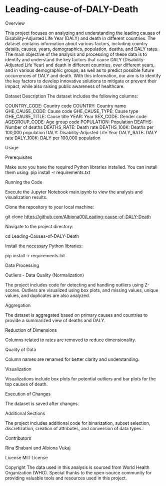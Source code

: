# Leading-cause-of-DALY-Death

Overview

This project focuses on analyzing and understanding the leading causes of Disability-Adjusted Life Year (DALY) and death in different countries. The dataset contains information about various factors, including country details, causes, years, demographics, population, deaths, and DALY rates. The main objective of the analysis and processing of these data is to identify and understand the key factors that cause DALY (Disability-Adjusted Life Year) and death in different countries, over different years, and in various demographic groups, as well as to predict possible future occurrences of DALY and death. With this information, our aim is to identify the key factors to develop innovative solutions to mitigate or prevent their impact, while also raising public awareness of healthcare.


Dataset Description
The dataset includes the following columns:

COUNTRY_CODE: Country code
COUNTRY: Country name
GHE_CAUSE_CODE: Cause code
GHE_CAUSE_TYPE: Cause type
GHE_CAUSE_TITLE: Cause title
YEAR: Year
SEX_CODE: Gender code
AGEGROUP_CODE: Age group code
POPULATION: Population
DEATHS: Number of deaths
DEATHS_RATE: Death rate
DEATHS_100K: Deaths per 100,000 population
DALY: Disability-Adjusted Life Year
DALY_RATE: DALY rate
DALY_100K: DALY per 100,000 population


Usage

Prerequisites

Make sure you have the required Python libraries installed. You can install them using:
pip install -r requirements.txt

Running the Code

Execute the Jupyter Notebook main.ipynb to view the analysis and visualization results.

Clone the repository to your local machine:

git clone https://github.com/Albiona00/Leading-cause-of-DALY-Death 

Navigate to the project directory:

cd Leading-Causes-of-DALY-Death

Install the necessary Python libraries:

pip install -r requirements.txt

Data Processing

Outliers - Data Quality (Normalization)

The project includes code for detecting and handling outliers using Z-scores. Outliers are visualized using box plots, and missing values, unique values, and duplicates are also analyzed.

Aggregation

The dataset is aggregated based on primary causes and countries to provide a summarized view of deaths and DALY.

Reduction of Dimensions

Columns related to rates are removed to reduce dimensionality.

Quality of Data

Column names are renamed for better clarity and understanding.

Visualization

Visualizations include box plots for potential outliers and bar plots for the top causes of death.

Execution of Changes

The dataset is saved after changes.

Additional Sections

The project includes additional code for binarization, subset selection, discretization, creation of attributes, and conversion of data types.

Contributors

Rina Shabani and Albiona Vukaj

License
MIT License

Copyright
The data used in this analysis is sourced from World Health Organization (WHO).
Special thanks to the open-source community for providing valuable tools and resources used in this project.
